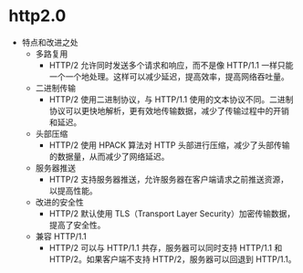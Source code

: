 # http2.0

- 特点和改进之处
    - 多路复用
        - HTTP/2 允许同时发送多个请求和响应，而不是像 HTTP/1.1 一样只能一个一个地处理。这样可以减少延迟，提高效率，提高网络吞吐量。
    - 二进制传输
        - HTTP/2 使用二进制协议，与 HTTP/1.1 使用的文本协议不同。二进制协议可以更快地解析，更有效地传输数据，减少了传输过程中的开销和延迟。
    - 头部压缩
        - HTTP/2 使用 HPACK 算法对 HTTP 头部进行压缩，减少了头部传输的数据量，从而减少了网络延迟。
    - 服务器推送
        - HTTP/2 支持服务器推送，允许服务器在客户端请求之前推送资源，以提高性能。
    - 改进的安全性
        - HTTP/2 默认使用 TLS（Transport Layer Security）加密传输数据，提高了安全性。
    - 兼容 HTTP/1.1
        - HTTP/2 可以与 HTTP/1.1 共存，服务器可以同时支持 HTTP/1.1 和 HTTP/2。如果客户端不支持 HTTP/2，服务器可以回退到 HTTP/1.1。
